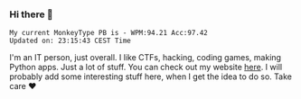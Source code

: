 ### Hi there 👋
<!-- PB START -->
```
My current MonkeyType PB is - WPM:94.21 Acc:97.42
Updated on: 23:15:43 CEST Time
```
<!-- PB END -->
I'm an IT person, just overall. I like CTFs, hacking, coding games, making Python apps. Just a lot of stuff.
You can check out my website [here](https://skill3472.github.io/).
I will probably add some interesting stuff here, when I get the idea to do so. Take care ❤️
